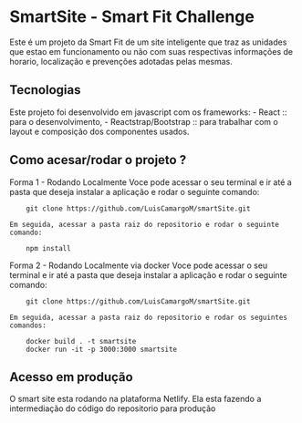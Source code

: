 # SmartSite - Smart Fit Challenge
Este é um projeto da Smart Fit de um site inteligente que traz as unidades que estao em funcionamento ou não com suas respectivas informações de horario, localização e prevenções adotadas pelas mesmas.

## Tecnologias
Este projeto foi desenvolvido em javascript com os frameworks:
    - React :: para o desenvolvimento,
    - Reactstrap/Bootstrap :: para trabalhar com o layout e composição dos componentes usados.

## Como acesar/rodar o projeto ?
Forma 1 - Rodando Localmente
    Voce pode acessar o seu terminal e ir até a pasta que deseja instalar a aplicação e rodar o seguinte comando:
```
    git clone https://github.com/LuisCamargoM/smartSite.git
```
    Em seguida, acessar a pasta raiz do repositorio e rodar o seguinte comando:
```
    npm install
``` 

Forma 2 - Rodando Localmente via docker
    Voce pode acessar o seu terminal e ir até a pasta que deseja instalar a aplicação e rodar o seguinte comando:
```
    git clone https://github.com/LuisCamargoM/smartSite.git
```
    Em seguida, acessar a pasta raiz do repositorio e rodar os seguintes comandos:
```
    docker build . -t smartsite
    docker run -it -p 3000:3000 smartsite
``` 

## Acesso em produção
O smart site esta rodando na plataforma Netlify. Ela esta fazendo a intermediação do código do repositorio para produção 